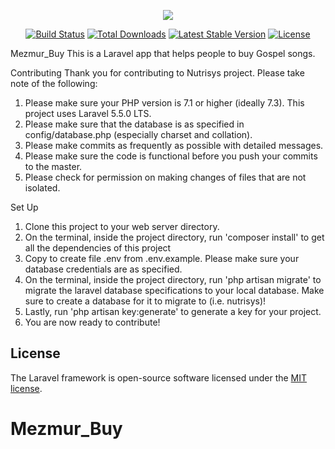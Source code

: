<p align="center"><img src="https://laravel.com/assets/img/components/logo-laravel.svg"></p>

<p align="center">
<a href="https://travis-ci.org/laravel/framework"><img src="https://travis-ci.org/laravel/framework.svg" alt="Build Status"></a>
<a href="https://packagist.org/packages/laravel/framework"><img src="https://poser.pugx.org/laravel/framework/d/total.svg" alt="Total Downloads"></a>
<a href="https://packagist.org/packages/laravel/framework"><img src="https://poser.pugx.org/laravel/framework/v/stable.svg" alt="Latest Stable Version"></a>
<a href="https://packagist.org/packages/laravel/framework"><img src="https://poser.pugx.org/laravel/framework/license.svg" alt="License"></a>
</p>

Mezmur_Buy
This is a Laravel app that helps people to buy Gospel songs.

Contributing
Thank you for contributing to Nutrisys project. Please take note of the following:

1. Please make sure your PHP version is 7.1 or higher (ideally 7.3). This project uses Laravel 5.5.0 LTS.
2. Please make sure that the database is as specified in config/database.php (especially charset and collation).
3. Please make commits as frequently as possible with detailed messages.
4. Please make sure the code is functional before you push your commits to the master.
5. Please check for permission on making changes of files that are not isolated.

Set Up
1. Clone this project to your web server directory.
2. On the terminal, inside the project directory, run 'composer install' to get all the dependencies of this project
3. Copy to create file .env from .env.example. Please make sure your database credentials are as specified.
4. On the terminal, inside the project directory, run 'php artisan migrate' to migrate the laravel database specifications to your local database. Make sure to create a database for it to migrate to (i.e. nutrisys)!
5. Lastly, run 'php artisan key:generate' to generate a key for your project.
6. You are now ready to contribute!


## License

The Laravel framework is open-source software licensed under the [MIT license](https://opensource.org/licenses/MIT).
# Mezmur_Buy
